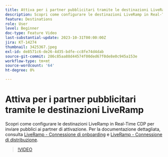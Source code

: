 ```yaml
---
title: Attiva per i partner pubblicitari tramite le destinazioni LiveRamp
description: Scopri come configurare le destinazioni LiveRamp in Real-Time CDP per inviare pubblici ai partner di attivazione.
feature: Destinations
role: User
level: Beginner
doc-type: Feature Video
last-substantial-update: 2023-10-31T00:00:00Z
jira: KT-14274
thumbnail: 3425367.jpeg
exl-id: de8571c6-de26-4d35-bdfe-cc8fe74d4dab
source-git-commit: 286c85aa88d44574f00ded67f0de8e0c945a153e
workflow-type: tm+mt
source-wordcount: '64'
ht-degree: 0%

---
```


# Attiva per i partner pubblicitari tramite le destinazioni LiveRamp

Scopri come configurare le destinazioni LiveRamp in Real-Time CDP per inviare pubblici ai partner di attivazione. Per la documentazione dettagliata, consulta [LiveRamp - Connessione di onboarding](https://experienceleague.adobe.com/docs/experience-platform/destinations/catalog/advertising/liveramp-onboarding.html?lang=it) e [LiveRamp - Connessione di distribuzione](https://experienceleague.adobe.com/docs/experience-platform/destinations/catalog/advertising/liveramp-distribution.html?lang=it).

>[!VIDEO](https://video.tv.adobe.com/v/3452665/?learn=on&enablevpops&captions=ita)
